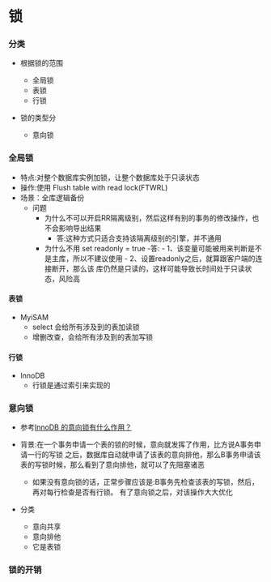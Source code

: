 锁
===========

### 分类
- 根据锁的范围
    - 全局锁
    - 表锁
    - 行锁
    
- 锁的类型分
    - 意向锁
    

### 全局锁
- 特点:对整个数据库实例加锁，让整个数据库处于只读状态
- 操作:使用 Flush table with read lock(FTWRL) 
- 场景：全库逻辑备份
    - 问题
        - 为什么不可以开启RR隔离级别，然后这样有别的事务的修改操作，也
    不会影响导出结果
            - 答:这种方式只适合支持该隔离级别的引擎，并不通用
        - 为什么不用 set readonly = true
            -答:
                - 1、该变量可能被用来判断是不是主库，所以不建议使用
                - 2、设置readonly之后，就算跟客户端的连接断开，那么该
          库仍然是只读的，这样可能导致长时间处于只读状态，风险高
          
#### 表锁

- MyiSAM
    - select 会给所有涉及到的表加读锁
    - 增删改查，会给所有涉及到的表加写锁
    

#### 行锁
- InnoDB
    - 行锁是通过索引来实现的

### 意向锁
- 参考[InnoDB 的意向锁有什么作用？](https://www.zhihu.com/question/51513268)
- 背景:在一个事务申请一个表的锁的时候，意向就发挥了作用，比方说A事务申请一行的写锁
之后，数据库自动就申请了该表的意向排他，那么B事务申请该表的写锁时候，那么看到了意向排他，就可以了先阻塞诸恶
    - 如果没有意向锁的话，正常步骤应该是:B事务先检查该表的写锁，然后，再对每行检查是否有行锁。
    有了意向锁之后，对该操作大大优化
  
- 分类
    - 意向共享
    - 意向排他
    - 它是表锁
    
### 锁的开销



